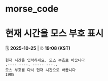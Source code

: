 # morse_code
# 현재 시간을 모스 부호 표시
<!-- MORSE_TIME_START -->
🗓️ **2025-10-25** | ⏰ **19:08 (KST)**

```
현재 시간을 입력하세요. 모스 부호로 바꿉니다
.---- ----. ----- ---..
모스 부호를 다시 현재 시간으로 바꿉니다
1908
```
<!-- MORSE_TIME_END -->
